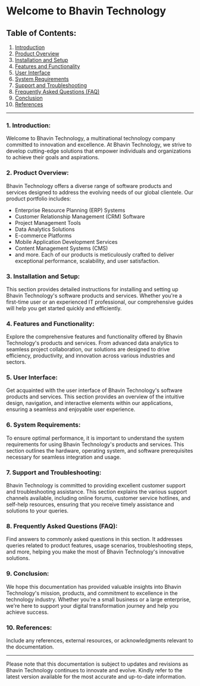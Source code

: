 # Welcome to Bhavin Technology

## Table of Contents:
1. [Introduction](#1-introduction)
2. [Product Overview](#2-product-overview)
3. [Installation and Setup](#3-installation-and-setup)
4. [Features and Functionality](#4-features-and-functionality)
5. [User Interface](#5-user-interface)
6. [System Requirements](#6-system-requirements)
7. [Support and Troubleshooting](#7-support-and-troubleshooting)
8. [Frequently Asked Questions (FAQ)](#8-frequently-asked-questions-faq)
9. [Conclusion](#9-conclusion)
10. [References](#10-references)


---

### 1. Introduction:
Welcome to Bhavin Technology, a multinational technology company committed to innovation and excellence. At Bhavin Technology, we strive to develop cutting-edge solutions that empower individuals and organizations to achieve their goals and aspirations.

### 2. Product Overview:
Bhavin Technology offers a diverse range of software products and services designed to address the evolving needs of our global clientele. Our product portfolio includes:
- Enterprise Resource Planning (ERP) Systems
- Customer Relationship Management (CRM) Software
- Project Management Tools
- Data Analytics Solutions
- E-commerce Platforms
- Mobile Application Development Services
- Content Management Systems (CMS)
- and more.
Each of our products is meticulously crafted to deliver exceptional performance, scalability, and user satisfaction.

### 3. Installation and Setup:
This section provides detailed instructions for installing and setting up Bhavin Technology's software products and services. Whether you're a first-time user or an experienced IT professional, our comprehensive guides will help you get started quickly and efficiently.

### 4. Features and Functionality:
Explore the comprehensive features and functionality offered by Bhavin Technology's products and services. From advanced data analytics to seamless project collaboration, our solutions are designed to drive efficiency, productivity, and innovation across various industries and sectors.

### 5. User Interface:
Get acquainted with the user interface of Bhavin Technology's software products and services. This section provides an overview of the intuitive design, navigation, and interactive elements within our applications, ensuring a seamless and enjoyable user experience.

### 6. System Requirements:
To ensure optimal performance, it is important to understand the system requirements for using Bhavin Technology's products and services. This section outlines the hardware, operating system, and software prerequisites necessary for seamless integration and usage.

### 7. Support and Troubleshooting:
Bhavin Technology is committed to providing excellent customer support and troubleshooting assistance. This section explains the various support channels available, including online forums, customer service hotlines, and self-help resources, ensuring that you receive timely assistance and solutions to your queries.

### 8. Frequently Asked Questions (FAQ):
Find answers to commonly asked questions in this section. It addresses queries related to product features, usage scenarios, troubleshooting steps, and more, helping you make the most of Bhavin Technology's innovative solutions.

### 9. Conclusion:
We hope this documentation has provided valuable insights into Bhavin Technology's mission, products, and commitment to excellence in the technology industry. Whether you're a small business or a large enterprise, we're here to support your digital transformation journey and help you achieve success.

### 10. References:
Include any references, external resources, or acknowledgments relevant to the documentation.

---

Please note that this documentation is subject to updates and revisions as Bhavin Technology continues to innovate and evolve. Kindly refer to the latest version available for the most accurate and up-to-date information.
